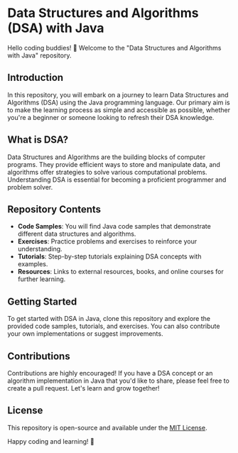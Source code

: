 # Data Structures and Algorithms (DSA) with Java

Hello coding buddies! 👋 Welcome to the "Data Structures and Algorithms with Java" repository.

## Introduction

In this repository, you will embark on a journey to learn Data Structures and Algorithms (DSA) using the Java programming language. Our primary aim is to make the learning process as simple and accessible as possible, whether you're a beginner or someone looking to refresh their DSA knowledge.

## What is DSA?

Data Structures and Algorithms are the building blocks of computer programs. They provide efficient ways to store and manipulate data, and algorithms offer strategies to solve various computational problems. Understanding DSA is essential for becoming a proficient programmer and problem solver.

## Repository Contents

- **Code Samples**: You will find Java code samples that demonstrate different data structures and algorithms.
- **Exercises**: Practice problems and exercises to reinforce your understanding.
- **Tutorials**: Step-by-step tutorials explaining DSA concepts with examples.
- **Resources**: Links to external resources, books, and online courses for further learning.

## Getting Started

To get started with DSA in Java, clone this repository and explore the provided code samples, tutorials, and exercises. You can also contribute your own implementations or suggest improvements.

## Contributions

Contributions are highly encouraged! If you have a DSA concept or an algorithm implementation in Java that you'd like to share, please feel free to create a pull request. Let's learn and grow together!

## License

This repository is open-source and available under the [MIT License](LICENSE).

Happy coding and learning! 🚀
